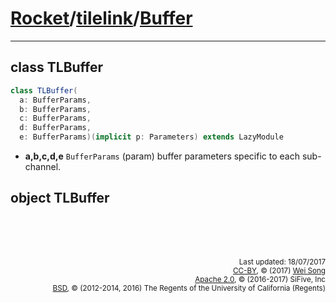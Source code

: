 [Rocket](../Readme.md)/[tilelink](../tilelink.md)/[Buffer](https://github.com/freechipsproject/rocket-chip/blob/master/src/main/scala/tilelink/Buffer.scala)
=====================

**********************


## class TLBuffer

~~~scala
class TLBuffer(
  a: BufferParams,
  b: BufferParams,
  c: BufferParams,
  d: BufferParams,
  e: BufferParams)(implicit p: Parameters) extends LazyModule
~~~

- **a,b,c,d,e** `BufferParams` (param) buffer parameters specific to each sub-channel.


## object TLBuffer









<br><br><br><p align="right">
<sub>
Last updated: 18/07/2017<br>
[CC-BY](https://creativecommons.org/licenses/by/3.0/), &copy; (2017) [Wei Song](mailto:wsong83@gmail.com)<br>
[Apache 2.0](https://github.com/freechipsproject/rocket-chip/blob/master/LICENSE.SiFive), &copy; (2016-2017) SiFive, Inc<br>
[BSD](https://github.com/freechipsproject/rocket-chip/blob/master/LICENSE.Berkeley), &copy; (2012-2014, 2016) The Regents of the University of California (Regents)
</sub>
</p>
